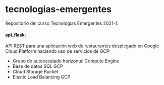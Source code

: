# tecnologias-emergentes
Repositorio del curso Tecnologías Emergentes 2021-1.

#### api_flask:
API REST para una aplicación web de restaurantes desplegado en Google Cloud Platform haciendo uso de servicios de GCP:
- Grupo de autoescalado horizontal Compute Engine
- Base de datos SQL GCP
- Cloud Storage Bucket
- Elastic Load Balancing GCP
